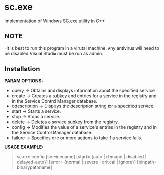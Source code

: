 # sc.exe 
Implementation of Windows SC.exe utility in C++

## NOTE 
-It is best to run this program in a virutal machine. Any antivirus will need to be disabled
Visual Studio must be run as admin.

## Installation


<b>PARAM OPTIONS:</b> <br />
* query -> Obtains and displays information about the specified service <br />
* create -> Creates a subkey and entries for a service in the registry and in the Service Control Manager database. <br />
* qdescription -> Displays the description string for a specified service. <br />
* start -> Starts a service. <br />
* stop -> Stops a service. <br />
* delete -> Deletes a service subkey from the registry. <br />
* config -> Modifies the value of a service's entries in the registry and in the Service Control Manager database. <br />
* failure -> Specifies one or more actions to take if a service fails. <br />


<b>USAGE EXAMPLE: </b><br />

>sc.exe config [servicename] [start= {auto | demand | disabled | delayed-auto}] [error= {normal | severe | critical | ignore}] [binpath= binarypathname] 

